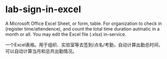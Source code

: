 # lab-sign-in-excel
A Microsoft Office Excel Sheet, or form, table. For organization to check in (register time/attendence), and count the total time duration autmatic in a month or all.
You may edit the Excel file (.xlsx) in-service.

一个Excel表格。用于组织、实验室等去签到/点名/考勤，自动计算出勤总时间，可以自动计算当月和总共出勤情况。
